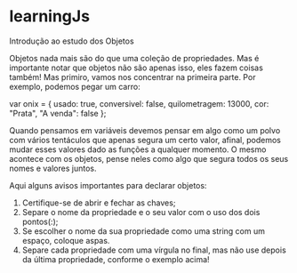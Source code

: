 # learningJs

Introdução ao estudo dos Objetos

Objetos nada mais são do que uma coleção de propriedades. Mas é importante notar que objetos não são apenas isso, eles fazem coisas também! Mas primiro, vamos nos concentrar na primeira parte. Por exemplo, podemos pegar um carro:

var onix = {
            usado: true,
            conversivel: false,
            quilometragem: 13000,
            cor: "Prata",
            "A venda": false
            };
  
  
Quando pensamos em variáveis devemos pensar em algo como um polvo com vários tentáculos que apenas segura um certo valor, afinal, podemos mudar esses valores dado as funções a qualquer momento. O mesmo acontece com os objetos, pense neles como algo que segura todos os seus nomes e valores juntos.

Aqui alguns avisos importantes para declarar objetos:

1. Certifique-se de abrir e fechar as chaves;
2. Separe o nome da propriedade e o seu valor com o uso dos dois pontos(:);
3. Se escolher o nome da sua propriedade como uma string com um espaço, coloque aspas.
4. Separe cada propriedade com uma vírgula no final, mas não use depois da última propriedade, conforme o exemplo acima!

